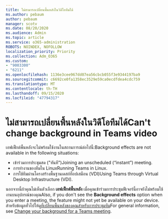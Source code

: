 ```yaml
---
title: ไม่สามารถเปลี่ยนพื้นหลังในวิดีโอทีมได้
ms.author: pebaum
author: pebaum
manager: scotv
ms.date: 08/20/2020
ms.audience: Admin
ms.topic: article
ms.service: o365-administration
ROBOTS: NOINDEX, NOFOLLOW
localization_priority: Priority
ms.collection: Adm_O365
ms.custom:
- "9003300"
- "6211"
ms.openlocfilehash: 1136e3cee967dd07ea56cbcb055f3e9344197ba9
ms.sourcegitcommit: c6692ce0fa1358ec3529e59ca0ecdfdea4cdc759
ms.translationtype: MT
ms.contentlocale: th-TH
ms.lasthandoff: 09/15/2020
ms.locfileid: "47794317"
---
```

# <a name="cant-change-background-in-teams-video"></a><span data-ttu-id="b85dd-102">ไม่สามารถเปลี่ยนพื้นหลังในวิดีโอทีมได้</span><span class="sxs-lookup"><span data-stu-id="b85dd-102">Can't change background in Teams video</span></span>

<span data-ttu-id="b85dd-103">เอฟเฟ็กต์พื้นหลังจะไม่พร้อมใช้งานในสถานการณ์ต่อไปนี้:</span><span class="sxs-lookup"><span data-stu-id="b85dd-103">Background effects are not available in the following situations:</span></span>

- <span data-ttu-id="b85dd-104">เข้าร่วมการประชุมสด ("ทันที")</span><span class="sxs-lookup"><span data-stu-id="b85dd-104">Joining an unscheduled (“instant”) meeting.</span></span>
- <span data-ttu-id="b85dd-105">การทำงานของทีมใน Linux</span><span class="sxs-lookup"><span data-stu-id="b85dd-105">Running Teams in Linux.</span></span>
- <span data-ttu-id="b85dd-106">การใช้ทีมผ่านโครงสร้างพื้นฐานเดสก์ท็อปเสมือน (VDI)</span><span class="sxs-lookup"><span data-stu-id="b85dd-106">Using Teams through Virtual Desktop Infrastructure (VDI).</span></span>

<span data-ttu-id="b85dd-107">นอกจากนี้ถ้าคุณไม่เห็นตัวเลือก **เอฟเฟ็กต์พื้นหลัง** เมื่อคุณเข้าร่วมการประชุมฟีเจอร์นี้อาจยังไม่พร้อมใช้งานบนอุปกรณ์ของคุณ</span><span class="sxs-lookup"><span data-stu-id="b85dd-107">Also, if you don't see the **Background effects** option when you enter a meeting, the feature might not yet be available on your device.</span></span> <span data-ttu-id="b85dd-108">สำหรับข้อมูลทั่วไปให้ดู[ที่เปลี่ยนพื้นหลังของคุณสำหรับการประชุมทีม](https://support.microsoft.com/office/change-your-background-for-a-teams-meeting-f77a2381-443a-499d-825e-509a140f4780)</span><span class="sxs-lookup"><span data-stu-id="b85dd-108">For general information, see [Change your background for a Teams meeting](https://support.microsoft.com/office/change-your-background-for-a-teams-meeting-f77a2381-443a-499d-825e-509a140f4780).</span></span>